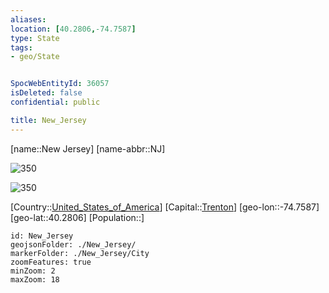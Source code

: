 ```yaml
---
aliases: 
location: [40.2806,-74.7587]
type: State
tags:
- geo/State


SpocWebEntityId: 36057
isDeleted: false
confidential: public

title: New_Jersey
---
```

[name::New Jersey]
[name-abbr::NJ]

![350](geo/Continent/North-America/United_States_of_America/New_Jersey/Seal_of_New_Jersey.svg)

![350](geo/Continent/North-America/United_States_of_America/New_Jersey/Flag_of_New_Jersey.svg)

[Country::[United_States_of_America](geo/Continent/North-America/United_States_of_America.md)]
[Capital::[Trenton](geo/Continent/North-America/United_States_of_America/New_Jersey/City/Trenton.md)]
[geo-lon::-74.7587]
[geo-lat::40.2806]
[Population::]



```leaflet
id: New_Jersey
geojsonFolder: ./New_Jersey/
markerFolder: ./New_Jersey/City
zoomFeatures: true 
minZoom: 2 
maxZoom: 18
```


